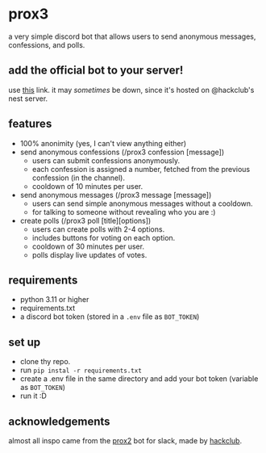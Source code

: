 # prox3
a very simple discord bot that allows users to send anonymous messages, confessions, and polls.

## add the official bot to your server!
use [this](https://discord.com/oauth2/authorize?client_id=1329776633334206474) link. it may _sometimes_ be down, since it's hosted on @hackclub's nest server.

## features
- 100% anonimity (yes, I can't view anything either)
- send anonymous confessions (/prox3 confession [message])
   - users can submit confessions anonymously.
   - each confession is assigned a number, fetched from the previous confession (in the channel).
   - cooldown of 10 minutes per user.
- send anonymous messages (/prox3 message [message])
   - users can send simple anonymous messages without a cooldown.
   - for talking to someone without revealing who you are :)
- create polls (/prox3 poll [title][options])
   - users can create polls with 2-4 options.
   - includes buttons for voting on each option.
   - cooldown of 30 minutes per user.
   - polls display live updates of votes.

## requirements
- python 3.11 or higher
- requirements.txt
- a discord bot token (stored in a `.env` file as `BOT_TOKEN`)

## set up
- clone thy repo.
- run `pip instal -r requirements.txt`
- create a .env file in the same directory and add your bot token (variable as `BOT_TOKEN`)
- run it :D

## acknowledgements
almost all inspo came from the [prox2](https://github.com/anirudhb/prox2) bot for slack, made by [hackclub](hackclub.com). 
